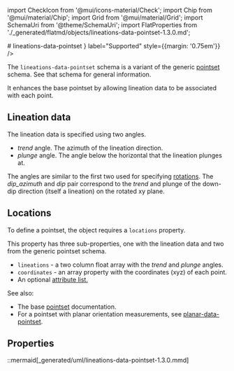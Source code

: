 import CheckIcon from '@mui/icons-material/Check';
import Chip from '@mui/material/Chip';
import Grid from '@mui/material/Grid';
import SchemaUri from '@theme/SchemaUri';
import FlatProperties from './_generated/flatmd/objects/lineations-data-pointset-1.3.0.md';

<Grid container>
# lineations-data-pointset
<Chip color="info" icon={<CheckIcon />} label="Supported" style={{margin: '0.75em'}} />
</Grid>
<SchemaUri uri="schema/objects/lineations-data-pointset/1.3.0/lineations-data-pointset.schema.json" />

The `lineations-data-pointset` schema is a variant of the generic [pointset](pointset.md) schema. See that schema for general information.

It enhances the base pointset by allowing lineation data to be associated with each point.

## Lineation data

 The lineation data is specified using two angles.

 * *trend* angle. The azimuth of the lineation direction.
 * *plunge* angle. The angle below the horizontal that the lineation plunges at.

The angles are similar to the first two used for specifying [rotations](components/rotation.md).  The *dip_azimuth* and *dip* pair correspond to the *trend* and plunge of the down-dip direction (itself a lineation) on the rotated xy plane.

## Locations

To define a pointset, the object requires a `locations` property.

This property has three sub-properties, one with the lineation data and two from the generic pointset schema.

* `lineations` - a two column float array with the *trend* and *plunge* angles.
* `coordinates` - an array property with the coordinates (xyz) of each point.
* An optional [attribute list.](../understanding-schemas/understanding-attributes.md)

See also:
- The base [pointset](pointset.md) documentation.
- For a pointset with planar orientation measurements, see [planar-data-pointset](planar-data-pointset.md).

## Properties

<FlatProperties />

::mermaid[_generated/uml/lineations-data-pointset-1.3.0.mmd]
